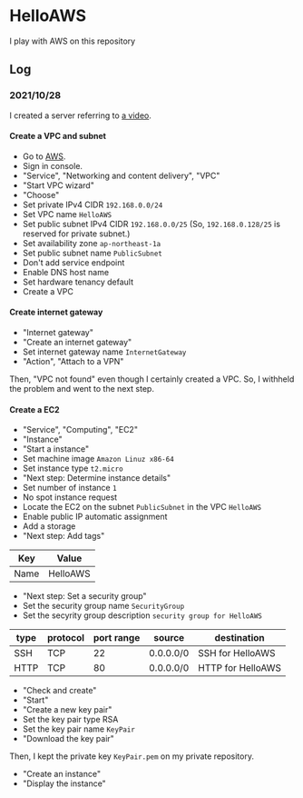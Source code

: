 # HelloAWS

I play with AWS on this repository

## Log

### 2021/10/28

I created a server referring to [a video](https://www.youtube.com/watch?v=HvrIPQ77xRY).

#### Create a VPC and subnet

- Go to [AWS](https://aws.amazon.com).
- Sign in console.
- "Service", "Networking and content delivery", "VPC"
- "Start VPC wizard"
- "Choose"
- Set private IPv4 CIDR `192.168.0.0/24`
- Set VPC name `HelloAWS`
- Set public subnet IPv4 CIDR `192.168.0.0/25` (So, `192.168.0.128/25` is reserved for private subnet.)
- Set availability zone `ap-northeast-1a`
- Set public subnet name `PublicSubnet`
- Don't add service endpoint
- Enable DNS host name
- Set hardware tenancy default
- Create a VPC

#### Create internet gateway

- "Internet gateway"
- "Create an internet gateway"
- Set internet gateway name `InternetGateway`
- "Action", "Attach to a VPN"

Then, "VPC not found" even though I certainly created a VPC.
So, I withheld the problem and went to the next step.

#### Create a EC2

- "Service", "Computing", "EC2"
- "Instance"
- "Start a instance"
- Set machine image `Amazon Linuz x86-64`
- Set instance type `t2.micro`
- "Next step: Determine instance details"
- Set number of instance `1`
- No spot instance request
- Locate the EC2 on the subnet `PublicSubnet` in the VPC `HelloAWS`
- Enable public IP automatic assignment
- Add a storage
- "Next step: Add tags"

| Key  | Value    |
| ---- | -------- |
| Name | HelloAWS |

- "Next step: Set a security group"
- Set the security group name `SecurityGroup`
- Set the secyrity group description `security group for HelloAWS`

| type | protocol | port range | source    | destination       |
| ---- | -------- | ---------- | --------- | ----------------- |
| SSH  | TCP      | 22         | 0.0.0.0/0 | SSH for HelloAWS  |
| HTTP | TCP      | 80         | 0.0.0.0/0 | HTTP for HelloAWS |

- "Check and create"
- "Start"
- "Create a new key pair"
- Set the key pair type RSA
- Set the key pair name `KeyPair`
- "Download the key pair"

Then, I kept the private key `KeyPair.pem` on my private repository.

- "Create an instance"
- "Display the instance"

